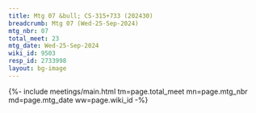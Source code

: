 ```yaml
---
title: Mtg 07 &bull; CS-315+733 (202430)
breadcrumb: Mtg 07 (Wed-25-Sep-2024)
mtg_nbr: 07
total_meet: 23
mtg_date: Wed-25-Sep-2024
wiki_id: 9503
resp_id: 2733998
layout: bg-image
---
```


{%- include meetings/main.html
    tm=page.total_meet
    mn=page.mtg_nbr
    md=page.mtg_date
    ww=page.wiki_id
-%}
